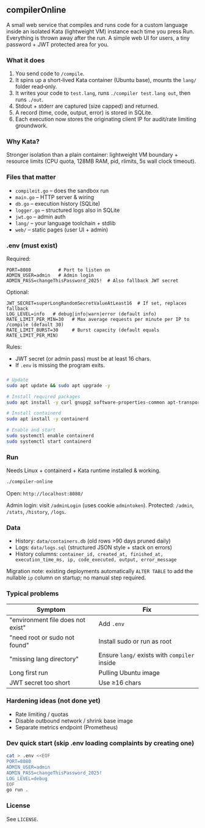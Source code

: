 ## compilerOnline

A small web service that compiles and runs code for a custom language inside an isolated Kata (lightweight VM) instance each time you press Run. Everything is thrown away after the run. A simple web UI for users, a tiny password + JWT protected area for you.

### What it does
1. You send code to `/compile`.
2. It spins up a short‑lived Kata container (Ubuntu base), mounts the `lang/` folder read‑only.
3. It writes your code to `test.lang`, runs `./compiler test.lang out`, then runs `./out`.
4. Stdout + stderr are captured (size capped) and returned.
5. A record (time, code, output, error) is stored in SQLite.
6. Each execution now stores the originating client IP for audit/rate limiting groundwork.

### Why Kata?
Stronger isolation than a plain container: lightweight VM boundary + resource limits (CPU quota, 128MB RAM, pid, rlimits, 5s wall clock timeout).

### Files that matter
- `compileit.go` – does the sandbox run
- `main.go` – HTTP server & wiring
- `db.go` – execution history (SQLite)
- `logger.go` – structured logs also in SQLite
- `jwt.go` – admin auth
- `lang/` – your language toolchain + stdlib
- `web/` – static pages (user UI + admin)

### .env (must exist)
Required:
```
PORT=8080          # Port to listen on
ADMIN_USER=admin   # Admin login
ADMIN_PASS=changeThisPassword_2025!  # Also fallback JWT secret
```
Optional:
```
JWT_SECRET=superLongRandomSecretValueAtLeast16  # If set, replaces fallback
LOG_LEVEL=info   # debug|info|warn|error (default info)
RATE_LIMIT_PER_MIN=30   # Max average requests per minute per IP to /compile (default 30)
RATE_LIMIT_BURST=30     # Burst capacity (default equals RATE_LIMIT_PER_MIN)
```
Rules:
- JWT secret (or admin pass) must be at least 16 chars.
- If `.env` is missing the program exits.

### 
```bash
# Update
sudo apt update && sudo apt upgrade -y

# Install required packages
sudo apt install -y curl gnupg2 software-properties-common apt-transport-https ca-certificates

# Install containerd
sudo apt install -y containerd

# Enable and start
sudo systemctl enable containerd
sudo systemctl start containerd


```

### Run
Needs Linux + containerd + Kata runtime installed & working.
```bash
./compiler-online
```
Open: `http://localhost:8080/`

Admin login: visit `/adminLogin` (uses cookie `admintoken`). Protected: `/admin`, `/stats`, `/history`, `/logs`.

### Data
- History: `data/containers.db` (old rows >90 days pruned daily)
- Logs: `data/logs.sql` (structured JSON style + stack on errors)
 - History columns: `container_id, created_at, finished_at, execution_time_ms, ip, code_executed, output, error_message`

Migration note: existing deployments automatically `ALTER TABLE` to add the nullable `ip` column on startup; no manual step required.

### Typical problems
| Symptom                           | Fix                                          |
| --------------------------------- | -------------------------------------------- |
| "environment file does not exist" | Add `.env`                                   |
| "need root or sudo not found"     | Install sudo or run as root                  |
| "missing lang directory"          | Ensure `lang/` exists with `compiler` inside |
| Long first run                    | Pulling Ubuntu image                         |
| JWT secret too short              | Use ≥16 chars                                |

### Hardening ideas (not done yet)
- Rate limiting / quotas
- Disable outbound network / shrink base image
- Separate metrics endpoint (Prometheus)

### Dev quick start (skip .env loading complaints by creating one)
```bash
cat > .env <<EOF
PORT=8080
ADMIN_USER=admin
ADMIN_PASS=changeThisPassword_2025!
LOG_LEVEL=debug
EOF
go run .
```

### License
See `LICENSE`.

